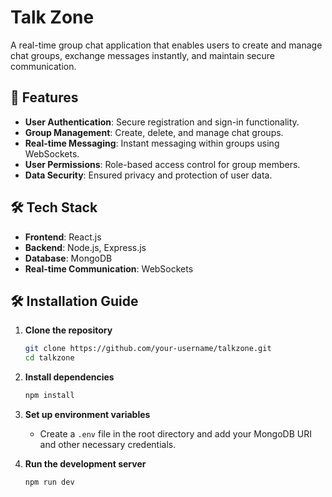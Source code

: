 # Talk Zone 

A real-time group chat application that enables users to create and manage chat groups, exchange messages instantly, and maintain secure communication.

## 🚀 Features

- **User Authentication**: Secure registration and sign-in functionality.
- **Group Management**: Create, delete, and manage chat groups.
- **Real-time Messaging**: Instant messaging within groups using WebSockets.
- **User Permissions**: Role-based access control for group members.
- **Data Security**: Ensured privacy and protection of user data.

## 🛠 Tech Stack

- **Frontend**: React.js
- **Backend**: Node.js, Express.js
- **Database**: MongoDB
- **Real-time Communication**: WebSockets


## 🛠 Installation Guide

1. **Clone the repository**
   ```bash
   git clone https://github.com/your-username/talkzone.git
   cd talkzone
   ```
2. **Install dependencies**
   ```bash
   npm install
   ```
3. **Set up environment variables**
   - Create a `.env` file in the root directory and add your MongoDB URI and other necessary credentials.

4. **Run the development server**
   ```bash
   npm run dev
   ```

